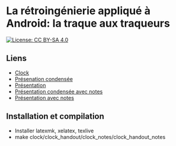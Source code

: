 # La rétroingénierie appliqué à Android: la traque aux traqueurs

[![License: CC BY-SA 4.0](https://img.shields.io/badge/License-CC%20BY--SA%204.0-lightgrey.svg)](https://creativecommons.org/licenses/by-sa/4.0/)

## Liens

- [Clock](https://hazegard.github.io/CLOCK/)
- [Présenation condensée](https://hazegard.github.io/CLOCK/Clock_handout.pdf)
- [Présentation](https://hazegard.github.io/CLOCK/Clock.pdf)
- [Présentation condensée avec notes](https://hazegard.github.io/CLOCK/Clock_handout_notes.pdf)
- [Présentation avec notes](https://hazegard.github.io/CLOCK/Clock_notes.pdf)

## Installation et compilation

- Installer latexmk, xelatex, texlive
- make clock/clock_handout/clock_notes/clock_handout_notes
